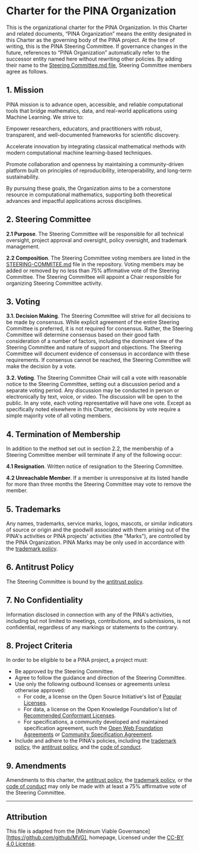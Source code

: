 # Charter for the PINA Organization

This is the organizational charter for the PINA Organization. In this Charter and related documents, “PINA Organization” means the entity designated in this Charter as the governing body of the PINA project. At the time of writing, this is the PINA Steering Committee. If governance changes in the future, references to “PINA Organization” automatically refer to the successor entity named here without rewriting other policies. By adding their name to the [Steering Committee.md file](https://github.com/mathLab/PINA/blob/master/STEERING-COMMITTEE.md), Steering Committee members agree as follows.

## 1. Mission

PINA mission is to advance open, accessible, and reliable computational tools that bridge mathematics, data, and real-world applications using Machine Learning. We strive to:

Empower researchers, educators, and practitioners with robust, transparent, and well-documented frameworks for scientific discovery.

Accelerate innovation by integrating classical mathematical methods with modern computational machine learning-based  techniques.

Promote collaboration and openness by maintaining a community-driven platform built on principles of reproducibility, interoperability, and long-term sustainability.

By pursuing these goals, the Organization aims to be a cornerstone resource in computational mathematics, supporting both theoretical advances and impactful applications across disciplines.


## 2. Steering Committee

**2.1 Purpose**. The Steering Committee will be responsible for all technical oversight, project approval and oversight, policy oversight, and trademark management.

**2.2 Composition**. The Steering Committee voting members are listed in the [STEERING-COMMITEE.md](https://github.com/mathLab/PINA/blob/master/STEERING-COMMITTEE.md) file in the repository.
Voting members may be added or removed by no less than 75% affirmative vote of the Steering Committee.
The Steering Committee will appoint a Chair responsible for organizing Steering Committee activity.

## 3. Voting

**3.1. Decision Making**. The Steering Committee will strive for all decisions to be made by consensus. While explicit agreement of the entire Steering Committee is preferred, it is not required for consensus. Rather, the Steering Committee will determine consensus based on their good faith consideration of a number of factors, including the dominant view of the Steering Committee and nature of support and objections. The Steering Committee will document evidence of consensus in accordance with these requirements. If consensus cannot be reached, the Steering Committee will make the decision by a vote.

**3.2. Voting**. The Steering Committee Chair will call a vote with reasonable notice to the Steering Committee, setting out a discussion period and a separate voting period. Any discussion may be conducted in person or electronically by text, voice, or video. The discussion will be open to the public. In any vote, each voting representative will have one vote. Except as specifically noted elsewhere in this Charter, decisions by vote require a simple majority vote of all voting members.

## 4. Termination of Membership

In addition to the method set out in section 2.2, the membership of a Steering Committee member will terminate if any of the following occur:

**4.1 Resignation**. Written notice of resignation to the Steering Committee.

**4.2 Unreachable Member**. If a member is unresponsive at its listed handle for more than three months the Steering Committee may vote to remove the member.

## 5. Trademarks

Any names, trademarks, service marks, logos, mascots, or similar indicators of source or origin and the goodwill associated with them arising out of the PINA's activities or PINA projects' activities (the "Marks"), are controlled by the PINA Organization. PINA Marks may be only used in accordance with the [trademark policy](https://github.com/mathLab/PINA/blob/master/TRADEMARKS.md).

## 6. Antitrust Policy

The Steering Committee is bound by the [antitrust policy](https://github.com/mathLab/PINA/blob/master/ANTITRUST.md).

## 7. No Confidentiality

Information disclosed in connection with any of the PINA's activities, including but not limited to meetings, contributions, and submissions, is not confidential, regardless of any markings or statements to the contrary.

## 8. Project Criteria

In order to be eligible to be a PINA project, a project must:

* Be approved by the Steering Committee.
* Agree to follow the guidance and direction of the Steering Committee.
* Use only the following outbound licenses or agreements unless otherwise approved:
  - For code, a license on the Open Source Initiative's list of [Popular Licenses](https://opensource.org/licenses).
  - For data, a license on the Open Knowledge Foundation's list of [Recommended Conformant Licenses](http://opendefinition.org/licenses/).
  - For specifications, a community developed and maintained specification agreement, such the [Open Web Foundation Agreements](https://www.openwebfoundation.org/the-agreements) or [Community Specification Agreement](https://github.com/CommunitySpecification/1.0).
* Include and adhere to the PINA's policies, including the [trademark policy](https://github.com/mathLab/PINA/blob/master/TRADEMARKS.md), the [antitrust policy](https://github.com/mathLab/PINA/blob/master/ANTITRUST.md), and the [code of conduct](https://github.com/mathLab/PINA/blob/master/CODE_OF_CONDUCT.md).

## 9. Amendments

Amendments to this charter, the [antitrust policy](https://github.com/mathLab/PINA/blob/master/ANTITRUST.md), the [trademark policy](https://github.com/mathLab/PINA/blob/master/TRADEMARKS.md), or the [code of conduct](https://github.com/mathLab/PINA/blob/master/CODE_OF_CONDUCT.md) may only be made with at least a 75% affirmative vote of the Steering Committee.

---
## Attribution
This file is adapted from the [Minimum Viable Governance][https://github.com/github/MVG],
homepage, Licensed under the [CC-BY 4.0 License](https://creativecommons.org/licenses/by/4.0/).
